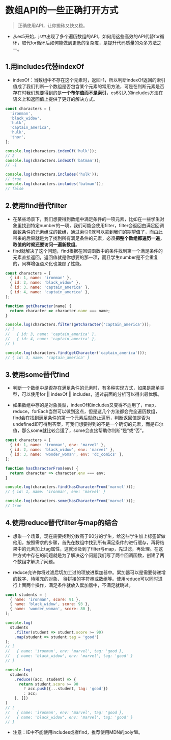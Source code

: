 # 数组API的一些正确打开方式

> 正确使用API，让你搬砖又快又稳。

- 从es5开始，js中出现了多个遍历数组的API，如何用这些高效的API代替for循环，取代for循环后如何能做到更低的复杂度，是提升代码质量的众多方法之一。

## 1.用includes代替indexOf

- indexOf：当数组中不存在这个元素时，返回-1，所以判断indexOf返回的索引值成了我们判断一个数组是否包含某个元素的常用方法，可是在判断元素是否存在时我们想要得到的是**一个布尔值而不是索引**，es6引入的includes方法在语义上和返回值上提供了更好的解决方式。

```js
const characters = [
  'ironman',
  'black_widow',
  'hulk',
  'captain_america',
  'hulk',
  'thor',
];

console.log(characters.indexOf('hulk'));
// 2
console.log(characters.indexOf('batman'));
// -1

console.log(characters.includes('hulk'));
// true
console.log(characters.includes('batman'));
// false
```

## 2.使用find替代filter

- 在某些场景下，我们想要得到数组中满足条件的一项元素，比如在一些学生对象里找到特定number的一项，我们可能会使用filter，filter会返回由满足回调函数条件的元素组成的数组，通过索引0就可以拿到我们的期望值了，而由此带来的后果就是为了找到所有满足条件的元素，必须**把整个数组都遍历一遍，取值的时候还要访问一遍新数组**。
- find就解决了这个问题，find根据在回调函数中的条件找到第一个满足条件的元素直接返回，返回值就是你想要的那一项，而且学生number是不会重复的，同样增强语义化也兼顾了性能。

```js
const characters = [
  { id: 1, name: 'ironman' },
  { id: 2, name: 'black_widow' },
  { id: 3, name: 'captain_america' },
  { id: 4, name: 'captain_america' },
];

function getCharacter(name) {
  return character => character.name === name;
}

console.log(characters.filter(getCharacter('captain_america')));
// [
//   { id: 3, name: 'captain_america' },
//   { id: 4, name: 'captain_america' },
// ]

console.log(characters.find(getCharacter('captain_america')));
// { id: 3, name: 'captain_america' }
```

## 3.使用some替代find

- 判断一个数组中是否存在满足条件的元素时，有多种实现方式，如果是简单类型，可以使用for || indexOf || includes，通过前面的分析可以得出最优解。

- 如果数组中存的是对象类型，indexOf和includes又变得不适用了，map，reduce，forEach当然可以做到这点，但是这几个方法都会完全遍历数组，find会在找到满足条件的第一个元素后就终止遍历，判断返回值是否为undefined即可得到答案，可我们想要得到的不是一个确切的元素，而是布尔值，那么some就比较合适了，some会直接帮助你判断“是”或“否”。

```js
const characters = [
  { id: 1, name: 'ironman', env: 'marvel' },
  { id: 2, name: 'black_widow', env: 'marvel' },
  { id: 3, name: 'wonder_woman', env: 'dc_comics' },
];

function hasCharacterFrom(env) {
  return character => character.env === env;
}

console.log(characters.find(hasCharacterFrom('marvel')));
// { id: 1, name: 'ironman', env: 'marvel' }

console.log(characters.some(hasCharacterFrom('marvel')));
// true
```
## 4.使用reduce替代filter与map的结合

- 想象一个场景，现在需要找到分数高于90分的学生，给这些学生加上标签留做他用，按照需求的步骤，首先在数组中找到所有满足条件的进行缓存，再将结果中的元素加上tag属性，这就涉及到了filter与map，先过滤，再处理。在这种方式中存在的问题就是为了解决这个问题我们写了两个回调函数，创建了两个数组才解决了问题。

- reduce允许你将过滤后切加工过的项放进累加器中。累加器可以是需要待递增的数字、待填充的对象、 待拼接的字符串或数组等。使用reduce可以同时进行上面两个操作，满足条件就放入累加器中，不满足就跳过。

```js
const students = [
  { name: 'ironman', score: 91 },
  { name: 'black_widow', score: 93 },
  { name: 'wonder_woman', score: 80 },
];

console.log(
  students
    .filter(student => student.score >= 90)
    .map(student => student.tag = 'good')
);
// [
//   { name: 'ironman', env: 'marvel', tag: 'good },
//   { name: 'black_widow', env: 'marvel', tag: 'good' }
// ]

console.log(
  students
    .reduce((acc, student) => {
      return student.score >= 90
        ? acc.push({...student, tag: 'good'})
        : acc;
    }, [])
)
// [
//   { name: 'ironman', env: 'marvel', tag: 'good },
//   { name: 'black_widow', env: 'marvel', tag: 'good' }
// ]
```

- 注意：IE中不能使用includes或者find，推荐使用MDN的polyfill。